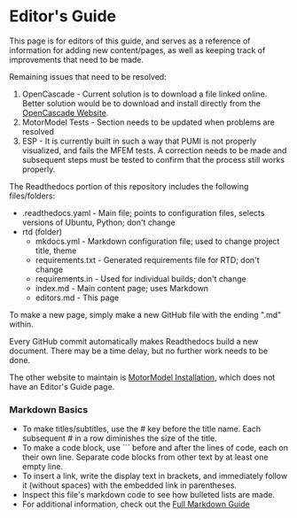 # Editor's Guide

This page is for editors of this guide, and serves as a reference of information for adding new content/pages, as well as keeping track of improvements that need to be made.

Remaining issues that need to be resolved:

1. OpenCascade - Current solution is to download a file linked online. Better solution would be to download and install directly from the [OpenCascade Website](https://dev.opencascade.org/release).
2. MotorModel Tests - Section needs to be updated when problems are resolved
3. ESP - It is currently built in such a way that PUMI is not properly visualized, and fails the MFEM tests. A correction needs to be made and subsequent steps must be tested to confirm that the process still works properly.

The Readthedocs portion of this repository includes the following files/folders:

- .readthedocs.yaml - Main file; points to configuration files, selects versions of Ubuntu, Python; don't change
- rtd (folder)
     - mkdocs.yml - Markdown configuration file; used to change project title, theme
     - requirements.txt - Generated requirements file for RTD; don't change
     - requirements.in - Used for individual builds; don't change
     - index.md - Main content page; uses Markdown
     - editors.md - This page
  
To make a new page, simply make a new GitHub file with the ending ".md" within.

Every GitHub commit automatically makes Readthedocs build a new document. There may be a time delay, but no further work needs to be done.

The other website to maintain is [MotorModel Installation](https://motormodel.readthedocs.io/en/latest/), which does not have an Editor's Guide page.

### Markdown Basics

- To make titles/subtitles, use the # key before the title name. Each subsequent # in a row diminishes the size of the title.
- To make a code block, use ``` before and after the lines of code, each on their own line. Separate code blocks from other text by at least one empty line.
- To insert a link, write the display text in brackets, and immediately follow it (without spaces) with the embedded link in parentheses.
- Inspect this file's markdown code to see how bulleted lists are made.
- For additional information, check out the [Full Markdown Guide](https://www.markdownguide.org/extended-syntax/)
